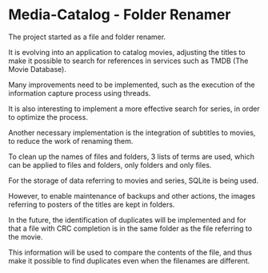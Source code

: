 #  Media-Catalog - Folder Renamer

The project started as a file and folder renamer. 

It is evolving into an application to catalog movies, adjusting the titles to make it possible to search for references in services such as TMDB (The Movie Database). 

Many improvements need to be implemented, such as the execution of the information capture process using threads. 

It is also interesting to implement a more effective search for series, in order to optimize the process. 

Another necessary implementation is the integration of subtitles to movies, to reduce the work of renaming them.

To clean up the names of files and folders, 3 lists of terms are used, which can be applied to files and folders, only folders and only files.

For the storage of data referring to movies and series, SQLite is being used.

However, to enable maintenance of backups and other actions, the images referring to posters of the titles are kept in folders.

In the future, the identification of duplicates will be implemented and for that a file with CRC completion is in the same folder as the file referring to the movie. 

This information will be used to compare the contents of the file, and thus make it possible to find duplicates even when the filenames are different.
